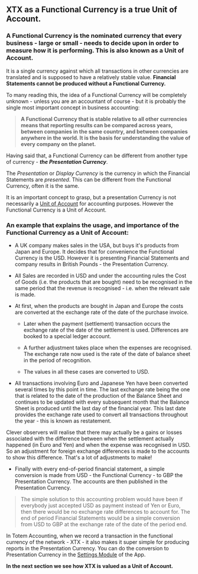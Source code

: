 ## XTX as a Functional Currency is a true Unit of Account.

### A Functional Currency is the nominated currency that every business - large or small - needs to decide upon in order to measure how it is performing. This is also known as a Unit of Account. 

It is a single currency against which all transactions in other currencies are translated and is supposed to have a relatively stable value. **Financial Statements cannot be produced without a Functional Currency.**

To many reading this, the idea of a Functional Currency will be completely unknown - unless you are an accountant of course - but it is probably the single most important concept in business accounting: 

> **A Functional Currency that is stable relative to all other currencies means that reporting results can be compared across years, between companies in the same country, and between companies anywhere in the world. It is the basis for understanding the value of every company on the planet.**

Having said that, a Functional Currency can be different from another type of currency - _**the Presentation Currency**_. 

The _Presentation_ or _Display Currency_ is the currency in which the Financial Statements are _presented_. This can be different from the Functional Currency, often it is the same. 

It is an important concept to grasp, but a presentation Currency is not necessarily a [Unit of Account](https://en.wikipedia.org/wiki/Unit_of_account) for accounting purposes. However the Functional Currency is a Unit of Account.

### An example that explains the usage, and importance of the Functional Currency as a Unit of Account:

* A UK company makes sales in the USA, but buys it's products from Japan and Europe. It decides that for convenience the Functional Currency is the USD. However it is presenting Financial Statements and company results in British Pounds - the Presentation Currency.

* All Sales are recorded in USD and under the accounting rules the Cost of Goods (i.e. the products that are bought) need to be recognised in the same period that the revenue is recognised - i.e. when the relevant sale is made. 

* At first, when the products are bought in Japan and Europe the costs are converted at the exchange rate of the date of the purchase invoice. 

    * Later when the payment (settlement) transaction occurs the exchange rate of the date of the settlement is used. Differences are booked to a special ledger account. 

    * A further adjustment takes place when the expenses are recognised. The exchange rate now used is the rate of the date of balance sheet in the period of recognition. 
    
    * The values in all these cases are converted to USD.

* All transactions involving Euro and Japanese Yen have been converted several times by this point in time. The last exchange rate being the one that is related to the date of the production of the Balance Sheet and continues to be updated with every subsequent month that the Balance Sheet is produced until the last day of the financial year. This last date provides the exchange rate used to convert all transactions throughout the year - this is known as restatement.

Clever observers will realise that there may actually be a gains or losses associated with the difference between when the settlement actually happened (in Euro and Yen) and when the expense was recognised in USD. So an adjustment for foreign exchange differences is made to the accounts to show this difference. That's a lot of adjustments to make!

* Finally with every end-of-period financial statement, a simple conversion is made from USD  - the Functional Currency - to GBP the Presentation Currency. The accounts are then published in the Presentation Currency.

> The simple solution to this accounting problem would have been if everybody just accepted USD as payment instead of Yen or Euro, then there would be no exchange rate differences to account for. The end of period Financial Statements would be a simple conversion from USD to GBP at the exchange rate of the date of the period end.

In Totem Accounting, when we record a transaction in the functional currency of the network - XTX - it also makes it super simple for producing reports in the Presentation Currency. You can do the conversion to Presentation Currency in the [Settings Module](/app-docs/settings.md) of the App.

**In the next section we see how XTX is valued as a Unit of Account.**